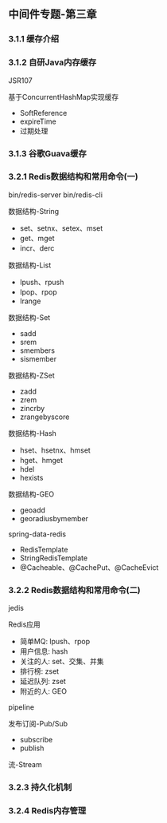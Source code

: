## 中间件专题-第三章

### 3.1.1 缓存介绍

### 3.1.2 自研Java内存缓存

JSR107

基于ConcurrentHashMap实现缓存

* SoftReference
* expireTime
* 过期处理

### 3.1.3 谷歌Guava缓存

### 3.2.1 Redis数据结构和常用命令(一)

bin/redis-server
bin/redis-cli

数据结构-String

* set、setnx、setex、mset
* get、mget
* incr、derc

数据结构-List

* lpush、rpush
* lpop、rpop
* lrange

数据结构-Set

* sadd
* srem
* smembers
* sismember

数据结构-ZSet

* zadd
* zrem
* zincrby
* zrangebyscore

数据结构-Hash

* hset、hsetnx、hmset
* hget、hmget
* hdel
* hexists

数据结构-GEO

* geoadd
* georadiusbymember

spring-data-redis

* RedisTemplate
* StringRedisTemplate
* @Cacheable、@CachePut、@CacheEvict

### 3.2.2 Redis数据结构和常用命令(二)

jedis

Redis应用

* 简单MQ: lpush、rpop
* 用户信息: hash
* 关注的人: set、交集、并集
* 排行榜: zset
* 延迟队列: zset
* 附近的人: GEO

pipeline

发布订阅-Pub/Sub

* subscribe
* publish

流-Stream

### 3.2.3 持久化机制

### 3.2.4 Redis内存管理
